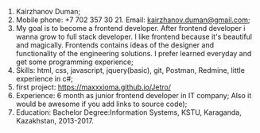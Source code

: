 1. Kairzhanov Duman;
2. Mobile phone: +7 702 357 30 21. Email: kairzhanov.duman@gmail.com;
3. My goal is to become a frontend developer. After frontend  developer i wanna grow to full stack developer. I like frontend because it's  beautiful and magically. Frontends contains ideas of  the designer and functionality of the engineering solutions. I prefer learned everyday and  get some programming experience;
4. Skills: html, css, javascript, jquery(basic), git, Postman, Redmine, little experience  in c#;
5. first project: https://maxxxioma.github.io/Jetro/
6. Experience: 6 month  as junior frontend  developer in IT company;
Also it would be awesome if you add links to source code);
7. Education: Bachelor Degree:Information Systems, KSTU, Karaganda, Kazakhstan, 2013-2017.